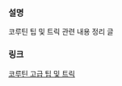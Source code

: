### 설명
코루틴 팁 및 트릭 관련 내용 정리 글

### 링크
[코루틴 고급 팁 및 트릭](https://www.notion.so/d6a6fc06f6564c489c19627c530daba4)

